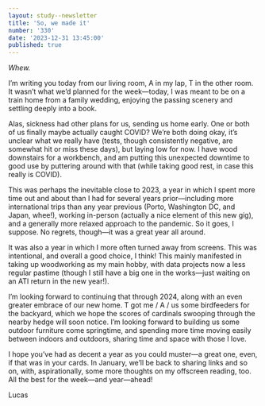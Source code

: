 ```yaml
---
layout: study--newsletter
title: 'So, we made it'
number: '330'
date: '2023-12-31 13:45:00'
published: true
---
```


_Whew._

I’m writing you today from our living room, A in my lap, T in the other room. It wasn’t what we’d planned for the week—today, I was meant to be on a train home from a family wedding, enjoying the passing scenery and settling deeply into a book.

Alas, sickness had other plans for us, sending us home early. One or both of us finally maybe actually caught COVID? We’re both doing okay, it’s unclear what we really have (tests, though consistently negative, are somewhat hit or miss these days), but laying low for now. I have wood downstairs for a workbench, and am putting this unexpected downtime to good use by puttering around with that (while taking good rest, in case this really is COVID).

This was perhaps the inevitable close to 2023, a year in which I spent more time out and about than I had for several years prior—including more international trips than any year previous (Porto, Washington DC, and Japan, whee!), working in-person (actually a nice element of this new gig), and a generally more relaxed approach to the pandemic. So it goes, I suppose. No regrets, though—it was a great year all around.

It was also a year in which I more often turned away from screens. This was intentional, and overall a good choice, I think! This mainly manifested in taking up woodworking as my main hobby, with data projects now a less regular pastime (though I still have a big one in the works—just waiting on an ATI return in the new year!).

I’m looking forward to continuing that through 2024, along with an even greater embrace of our new home. T got me / A / us some birdfeeders for the backyard, which we hope the scores of cardinals swooping through the nearby hedge will soon notice. I’m looking forward to building us some outdoor furniture come springtime, and spending more time moving easily between indoors and outdoors, sharing time and space with those I love.

I hope you’ve had as decent a year as you could muster—a great one, even, if that was in your cards. In January, we’ll be back to sharing links and so on, with, aspirationally, some more thoughts on my offscreen reading, too. All the best for the week—and year—ahead!

Lucas